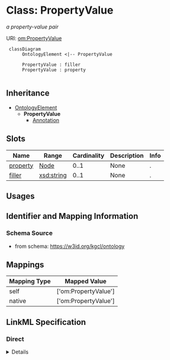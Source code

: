 # Class: PropertyValue
_a property-value pair_





URI: [om:PropertyValue](om:PropertyValue)




```mermaid
 classDiagram
      OntologyElement <|-- PropertyValue
      
      PropertyValue : filler
      PropertyValue : property
      

```





## Inheritance
* [OntologyElement](OntologyElement.md)
    * **PropertyValue**
        * [Annotation](Annotation.md)



## Slots

| Name | Range | Cardinality | Description  | Info |
| ---  | --- | --- | --- | --- |
| [property](property.md) | [Node](Node.md) | 0..1 | None  | . |
| [filler](filler.md) | [xsd:string](xsd:string) | 0..1 | None  | . |


## Usages



## Identifier and Mapping Information







### Schema Source


* from schema: https://w3id.org/kgcl/ontology







## Mappings

| Mapping Type | Mapped Value |
| ---  | ---  |
| self | ['om:PropertyValue'] |
| native | ['om:PropertyValue'] |


## LinkML Specification

<!-- TODO: investigate https://stackoverflow.com/questions/37606292/how-to-create-tabbed-code-blocks-in-mkdocs-or-sphinx -->

### Direct

<details>
```yaml
name: property value
description: a property-value pair
from_schema: https://w3id.org/kgcl/ontology
is_a: ontology element
slots:
- property
- filler

```
</details>

### Induced

<details>
```yaml
name: property value
description: a property-value pair
from_schema: https://w3id.org/kgcl/ontology
is_a: ontology element
attributes:
  property:
    name: property
    from_schema: https://w3id.org/kgcl/ontology
    alias: property
    owner: property value
    range: node
  filler:
    name: filler
    from_schema: https://w3id.org/kgcl/ontology
    alias: filler
    owner: property value
    range: string

```
</details>